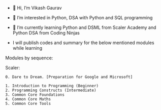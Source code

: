 - 👋 Hi, I’m Vikash Gaurav

- 👀 I’m interested in Python, DSA with Python and SQL programming

- 🌱 I’m currently learning Python and DSML from Scaler Academy and Python DSA from Coding Ninjas

- I will publish codes and summary for the below mentioned modules while learning

Modules by sequence: 

Scaler:
    
    0. Dare to Dream. [Preparation for Google and Microsoft]

    1. Introduction to Programming (Beginner)
    2. Programming Constructs (Intermediate)
    3. Common Core Foundations
    4. Common Core Maths
    5. Common Core Tools

<!---
This is a ✨ special ✨ repository because its `README.md` (this file) appears on your GitHub profile.
You can click the Preview link to take a look at your changes.
--->
